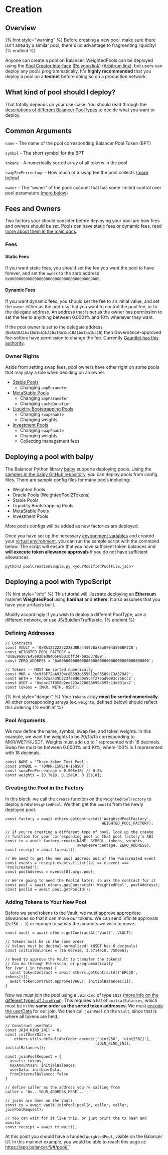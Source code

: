 # Creation

## Overview

{% hint style="warning" %}
Before creating a new pool, make sure there isn't already a similar pool; there's no advantage to fragmenting liquidity!
{% endhint %}

Anyone can create a pool on Balancer. WeightedPools can be deployed using the [Pool Creator Interface](https://app.balancer.fi/#/pool/create) ([Polygon link](https://polygon.balancer.fi/#/pool/create)) ([Arbitrum link](https://arbitrum.balancer.fi/#/pool/create)), but users can deploy any pools programmatically. It's **highly recommended** that you deploy a pool on a **testnet** before doing so on a production network.

## What kind of pool should I deploy?

That totally depends on your use-case. You should read through the [descriptions of different Balancer PoolTypes](https://docs.balancer.fi/products/balancer-pools) to decide what you want to deploy.

## Common Arguments

`name` - The name of the pool corresponding Balancer Pool Token (BPT)

`symbol` - The short symbol for the BPT

`tokens` - A numerically sorted array of all tokens in the pool

`swapFeePercentage` - How much of a swap fee the pool collects ([more below](./#fees))

`owner` - The "owner" of the pool: account that has some limited control over pool parameters ([more below](./#owner-rights))

## Fees and Owners

Two factors your should consider before deploying your pool are how fees and owners should be set. Pools can have static fees or dynamic fees, read [more about them in the main docs](https://docs.balancer.fi/concepts/fees#static-and-dynamic-fees).

### Fees

#### Static Fees

If you want static fees, you should set the fee you want the pool to have forever, and set the `owner` to the zero address `0x0000000000000000000000000000000000000000`.

#### Dynamic Fees

If you want dynamic fees, you should set the fee to an initial value, and set the `owner` either as the address that you want to control the pool fee, or to the delegate address. An address that is set as the owner has permission to set the fee to anything between 0.0001% and 10% whenever they want.

If the pool owner is set to the delegate address (`0xBA1BA1ba1BA1bA1bA1Ba1BA1ba1BA1bA1ba1ba1B`) then Governance-approved fee-setters have permission to change the fee. Currently [Gauntlet has this authority](https://medium.com/gauntlet-networks/balancer-v2-pools-trading-fee-methodology-7a65df671b8c).&#x20;

### Owner Rights

Aside from setting swap fees, pool owners have other right on some pools that may play a role when deciding on an owner.&#x20;

* [Stable Pools](../../../references/contracts/apis/pools/stablepools.md#permissioned-functions)
  * Changing `ampParameter`
* [MetaStable Pools](../../../references/contracts/apis/pools/metastablepools.md#permissioned-functions)
  * Changing `ampParameter`
  * Changing `cacheDuration`
* [Liquidity Bootstrapping Pools](../../../references/contracts/apis/pools/liquiditybootstrappingpool.md#permissioned-functions)
  * Changing `swapEnable`
  * Changing weights
* [Investment Pools](../../../references/contracts/apis/pools/investmentpools.md#permissioned-functions)
  * Changing `swapEnable`
  * Changing weights
  * Collecting management fees

## Deploying a pool with balpy

The Balancer Python library [balpy](https://pypi.org/project/balpy/) supports deploying pools. Using the [samples in the balpy GitHub repository](https://github.com/balancer-labs/balpy/tree/main/samples/poolCreation), you can deploy pools from config files. There are sample config files for many pools including:

* Weighted Pools
* Oracle Pools (WeightedPool2Tokens)
* Stable Pools
* Liquidity Bootstrapping Pools
* MetaStable Pools
* Investment Pools

More pools configs will be added as new factories are deployed.&#x20;

Once you have set up the necessary [environment variables](https://github.com/balancer-labs/balpy#environment-variables) and created your [virtual environment](https://github.com/balancer-labs/balpy#install), you can run the sample script with the command below. The script will ensure that you have sufficient token balances and **will execute token allowance approvals** if you do not have sufficient allowances.&#x20;

```
python3 poolCreationSample.py <yourModifiedPoolFile.json>
```

## Deploying a pool with TypeScript

{% hint style="info" %}
This tutorial will illustrate deploying an **Ethereum** mainnet **WeightedPool** using **hardhat** and **ethers.** It also assumes that you have your artifacts built.&#x20;

Modify accordingly if you wish to deploy a different PoolType, use a different network, or use JS/Buidler/Truffle/etc.
{% endhint %}

### Defining Addresses

```
// Contracts
const VAULT = '0xBA12222222228d8Ba445958a75a0704d566BF2C8';
const WEIGHTED_POOL_FACTORY = '0x8E9aa87E45e92bad84D5F8DD1bff34Fb92637dE9';
const ZERO_ADDRESS = '0x0000000000000000000000000000000000000000';    

// Tokens -- MUST be sorted numerically
const MKR = '0x9f8F72aA9304c8B593d555F12eF6589cC3A579A2';
const WETH = '0xc02aaa39b223fe8d0a0e5c4f27ead9083c756cc2';
const USDT = '0xdac17f958d2ee523a2206206994597c13d831ec7';
const tokens = [MKR, WETH, USDT];
```

{% hint style="danger" %}
Your `tokens` array **must be sorted numerically**. All other corresponding arrays (ex. `weights`, defined below) should reflect this ordering
{% endhint %}

### Pool Arguments

We now define the name, symbol, swap fee, and token weights. In this example, we want the weights to be 70/15/15 corresponding to MKR/WETH/USDT. Weights must add up to 1 represented with 18 decimals. Swap fee must be between 0.0001% and 10%, where 100% is 1 represented with 18 decimals.&#x20;

```
const NAME = 'Three-token Test Pool';
const SYMBOL = '70MKR-15WETH-15USDT';
const swapFeePercentage = 0.005e18; // 0.5%
const weights = [0.7e18, 0.15e18, 0.15e18];
```

### Creating the Pool in the Factory

In this block, we call the `create` function on the `WeightedPoolFactory` to deploy a new `WeightedPool`. We then get the `poolId` from the newly deployed pool.

```
const factory = await ethers.getContractAt('WeightedPoolFactory',
                                           WEIGHTED_POOL_FACTORY);

// If you're creating a different type of pool, look up the create 
// function for your corresponding pool in that pool factory's ABI
const tx = await factory.create(NAME, SYMBOL, tokens, weights,
                                swapFeePercentage, ZERO_ADDRESS);
const receipt = await tx.wait();

// We need to get the new pool address out of the PoolCreated event
const events = receipt.events.filter((e) => e.event === 'PoolCreated');
const poolAddress = events[0].args.pool;

// We're going to need the PoolId later, so ask the contract for it
const pool = await ethers.getContractAt('WeightedPool', poolAddress);
const poolId = await pool.getPoolId();
```

### Adding Tokens to Your New Pool

Before we send tokens to the Vault, we must approve appropriate allowances so that it can move our tokens. We can send infinite approvals (`2e256 - 1`) or enough to satisfy the amounts we wish to move.

```
const vault = await ethers.getContractAt('Vault', VAULT);

// Tokens must be in the same order
// Values must be decimal-normalized! (USDT has 6 decimals)
const initialBalances = [16.667e18, 3.5714e18, 7500e6];

// Need to approve the Vault to transfer the tokens!
// Can do through Etherscan, or programmatically
for (var i in tokens) {
  const tokenContract = await ethers.getContractAt('ERC20', tokens[i]);
  await tokenContract.approve(VAULT, initialBalances[i]);
}
```

Now we must join the pool using a `JoinKind` of type `INIT` ([more info on the different types of `JoinKind`](../../joins-and-exits/pool-joins.md)). This requires a list of `initialBalances`, which must be in the **same order as the sorted token addresses**. We must [encode the userData](../../../helpers/encoding.md) for our join. We then call `joinPool` on the `Vault`, since that is where all tokens are held.

```
// Construct userData
const JOIN_KIND_INIT = 0;
const initUserData =
    ethers.utils.defaultAbiCoder.encode(['uint256', 'uint256[]'], 
                                        [JOIN_KIND_INIT, initialBalances]);

const joinPoolRequest = {
  assets: tokens,
  maxAmountsIn: initialBalances,
  userData: initUserData,
  fromInternalBalance: false
} 

// define caller as the address you're calling from
caller = '0x...YOUR_ADDRESS_HERE...';

// joins are done on the Vault
const tx = await vault.joinPool(poolId, caller, caller, joinPoolRequest);

// You can wait for it like this, or just print the tx hash and monitor
const receipt = await tx.wait();
```

At this point you should have a funded `WeightedPool`, visible on the Balancer UI. In this mainnet example, you would be able to reach this page at: https://app.balancer.fi/#/pool/`<yourPoolId>`
